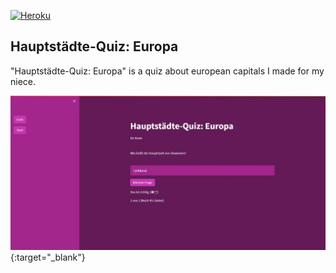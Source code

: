 [![Heroku](https://github.com/dhalenok/pyheroku-badge/raw/master/img/deployed.svg)](https://european-capitals-quiz.herokuapp.com/)
## Hauptstädte-Quiz: Europa
"Hauptstädte-Quiz: Europa" is a quiz about european capitals I made for my niece.

[![app](./img/screenshot.jpg)](https://european-capitals-quiz.herokuapp.com){:target="_blank"}